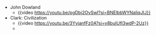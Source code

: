 - John Dowland
	- {{video https://youtu.be/pgDbj2OvSwI?si=BNElbbWYNaIiqJIJ}}
- Clark: Civilization
	- {{video https://youtu.be/3YvjanfFz0A?si=y8buIUfI3wdP-2Uz}}
	-